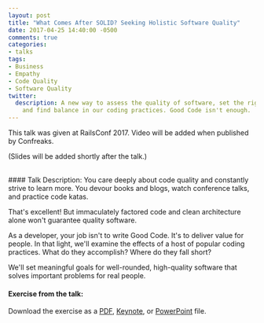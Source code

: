 ```yaml
---
layout: post
title: "What Comes After SOLID? Seeking Holistic Software Quality"
date: 2017-04-25 14:40:00 -0500
comments: true
categories:
- talks
tags:
- Business
- Empathy
- Code Quality
- Software Quality
twitter:
  description: A new way to assess the quality of software, set the right goals,
    and find balance in our coding practices. Good Code isn't enough.
---
```


This talk was given at RailsConf 2017. Video will be added when published by
Confreaks.

(Slides will be added shortly after the talk.)

<!--
Here are the slides:

<script async class="speakerdeck-embed" data-id="7ed494d4b4244f26a453c97aa9efc75d" data-ratio="1.77777777777778" src="//speakerdeck.com/assets/embed.js"></script>
-->

<br/>
#### Talk Description:
You care deeply about code quality and constantly strive to learn more. You
devour books and blogs, watch conference talks, and practice code katas.

That's excellent! But immaculately factored code and clean architecture alone
won't guarantee quality software.

As a developer, your job isn't to write Good Code. It's to deliver value for
people. In that light, we'll examine the effects of a host of popular coding
practices. What do they accomplish? Where do they fall short?

We'll set meaningful goals for well-rounded, high-quality software that solves
important problems for real people.

#### Exercise from the talk:
Download the exercise as a [PDF](/assets/railsconf-2017/exercise.pdf),
[Keynote](/assets/railsconf-2017/exercise.key), or
[PowerPoint](/assets/railsconf-2017/exercise.pptx) file.
